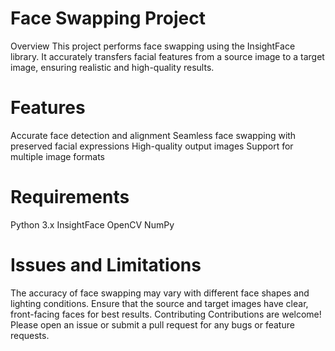 # Face Swapping Project
Overview
This project performs face swapping using the InsightFace library. It accurately transfers facial features from a source image to a target image, ensuring realistic and high-quality results.

# Features
Accurate face detection and alignment
Seamless face swapping with preserved facial expressions
High-quality output images
Support for multiple image formats

# Requirements
Python 3.x
InsightFace
OpenCV
NumPy

# Issues and Limitations
The accuracy of face swapping may vary with different face shapes and lighting conditions.
Ensure that the source and target images have clear, front-facing faces for best results.
Contributing
Contributions are welcome! Please open an issue or submit a pull request for any bugs or feature requests.
